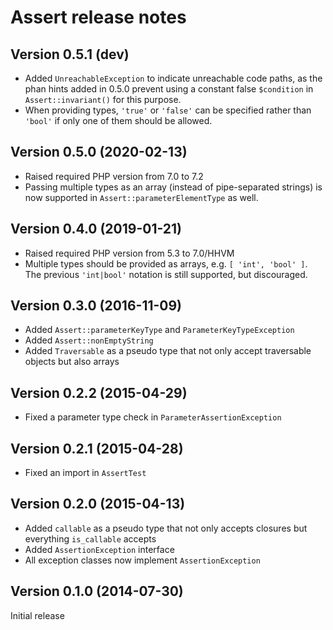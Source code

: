 # Assert release notes

## Version 0.5.1 (dev)
* Added `UnreachableException` to indicate unreachable code paths, as the
  phan hints added in 0.5.0 prevent using a constant false `$condition` in
  `Assert::invariant()` for this purpose.
* When providing types, `'true'` or `'false'` can be specified rather than
  `'bool'` if only one of them should be allowed.

## Version 0.5.0 (2020-02-13)
* Raised required PHP version from 7.0 to 7.2
* Passing multiple types as an array (instead of pipe-separated strings) is now
  supported in `Assert::parameterElementType` as well.

## Version 0.4.0 (2019-01-21)
* Raised required PHP version from 5.3 to 7.0/HHVM
* Multiple types should be provided as arrays, e.g. `[ 'int', 'bool' ]`. The previous `'int|bool'`
  notation is still supported, but discouraged.

## Version 0.3.0 (2016-11-09)
* Added `Assert::parameterKeyType` and `ParameterKeyTypeException`
* Added `Assert::nonEmptyString`
* Added `Traversable` as a pseudo type that not only accept traversable objects but also arrays

## Version 0.2.2 (2015-04-29)
* Fixed a parameter type check in `ParameterAssertionException`

## Version 0.2.1 (2015-04-28)
* Fixed an import in `AssertTest`

## Version 0.2.0 (2015-04-13)
* Added `callable` as a pseudo type that not only accepts closures but everything `is_callable`
  accepts
* Added `AssertionException` interface
* All exception classes now implement `AssertionException`

## Version 0.1.0 (2014-07-30)

Initial release
